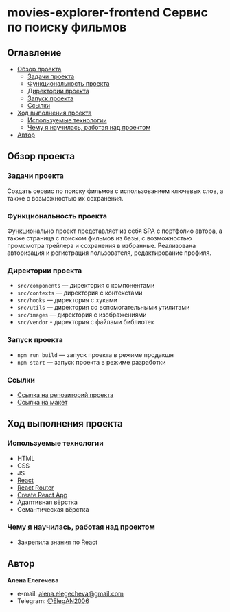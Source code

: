 # movies-explorer-frontend Сервис по поиску фильмов

## Оглавление

- [Обзор проекта](#обзор-проекта)
  - [Задачи проекта](#задачи-проекта)
  - [Функциональность проекта](#функциональность-проекта)
  - [Директории проекта](#директории-проекта)
  - [Запуск проекта](#запуск-проекта)
  - [Ссылки](#ссылки)
- [Ход выполнения проекта](#ход-выполнения-проекта)
  - [Используемые технологии](#используемые-технологии)
  - [Чему я научилась, работая над проектом](#чему-я-научилась-работая-над-проектом)
- [Автор](#автор)

## Обзор проекта

### Задачи проекта

Создать сервис по поиску фильмов с использованием ключевых слов, а также с возможностью их сохранения.

### Функциональность проекта

Функционально проект представляет из себя SPA с портфолио автора, а также страница с поиском фильмов из базы, с возможностью промсмотра трейлера и сохранения в избранные. Реализована авторизация и регистрация пользователя, редактирование профиля.

### Директории проекта

- `src/components` — директория с компонентами
- `src/contexts` — директория с контекстами
- `src/hooks` — директория с хуками
- `src/utils` — директория со вспомогательными утилитами
- `src/images` — директория с изображениями
- `src/vendor` - директория с файлами библиотек

### Запуск проекта

- `npm run build` — запуск проекта в режиме продакшн
- `npm start` — запуск проекта в режиме разработки

### Ссылки

- [Ссылка на репозиторий проекта](https://github.com/AlenaElegecheva/movies-explorer-frontend)
- [Ссылка на макет](https://drive.google.com/file/d/1HiuY-IWsiEEXE6xK1GeS_Sinb9Wovs4z/view?usp=sharing)

## Ход выполнения проекта

### Используемые технологии

- HTML
- CSS
- JS
- [React](https://react.dev/)
- [React Router](https://reactrouter.com/en/main)
- [Create React App](https://create-react-app.dev)
- Адаптивная вёрстка
- Семантическая вёрстка

### Чему я научилась, работая над проектом

- Закрепила знания по React

## Автор

**Алена Елегечева**

- e-mail: [alena.elegecheva@gmail.com](mailto:alena.elegecheva@gmail.com)
- Telegram: [@ElegAN2006](https://t.me/ElegAN2006)

